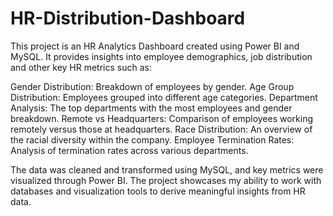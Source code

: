 # HR-Distribution-Dashboard
This project is an HR Analytics Dashboard created using Power BI and MySQL. It provides insights into employee demographics, job distribution
and other key HR metrics such as:

Gender Distribution: Breakdown of employees by gender.
Age Group Distribution: Employees grouped into different age categories.
Department Analysis: The top departments with the most employees and gender breakdown.
Remote vs Headquarters: Comparison of employees working remotely versus those at headquarters.
Race Distribution: An overview of the racial diversity within the company.
Employee Termination Rates: Analysis of termination rates across various departments.

The data was cleaned and transformed using MySQL, and key metrics were visualized through Power BI. The project showcases my ability to work with databases and visualization tools to derive meaningful insights from HR data.
